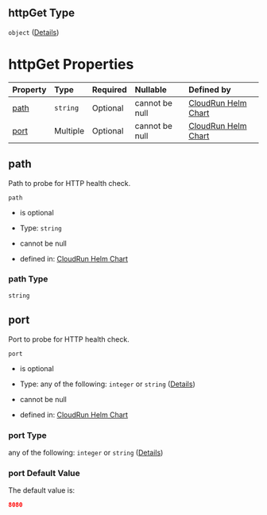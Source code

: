 ## httpGet Type

`object` ([Details](values-1-properties-startupprobe-properties-httpget.md))

# httpGet Properties

| Property      | Type     | Required | Nullable       | Defined by                                                                                                                                                                                              |
| :------------ | :------- | :------- | :------------- | :------------------------------------------------------------------------------------------------------------------------------------------------------------------------------------------------------ |
| [path](#path) | `string` | Optional | cannot be null | [CloudRun Helm Chart](values-1-properties-startupprobe-properties-httpget-properties-path.md "https://github.com/helmless/google-cloudrun#/properties/startupProbe/properties/httpGet/properties/path") |
| [port](#port) | Multiple | Optional | cannot be null | [CloudRun Helm Chart](values-1-properties-startupprobe-properties-httpget-properties-port.md "https://github.com/helmless/google-cloudrun#/properties/startupProbe/properties/httpGet/properties/port") |

## path

Path to probe for HTTP health check.

`path`

* is optional

* Type: `string`

* cannot be null

* defined in: [CloudRun Helm Chart](values-1-properties-startupprobe-properties-httpget-properties-path.md "https://github.com/helmless/google-cloudrun#/properties/startupProbe/properties/httpGet/properties/path")

### path Type

`string`

## port

Port to probe for HTTP health check.

`port`

* is optional

* Type: any of the following: `integer` or `string` ([Details](values-1-properties-startupprobe-properties-httpget-properties-port.md))

* cannot be null

* defined in: [CloudRun Helm Chart](values-1-properties-startupprobe-properties-httpget-properties-port.md "https://github.com/helmless/google-cloudrun#/properties/startupProbe/properties/httpGet/properties/port")

### port Type

any of the following: `integer` or `string` ([Details](values-1-properties-startupprobe-properties-httpget-properties-port.md))

### port Default Value

The default value is:

```json
8080
```
